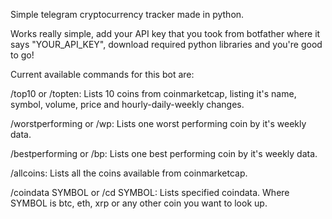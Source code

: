 Simple telegram cryptocurrency tracker made in python.

Works really simple, add your API key that you took from botfather where it says "YOUR_API_KEY", download required python libraries and you're good to go!


Current available commands for this bot are:

/top10 or /topten: Lists 10 coins from coinmarketcap, listing it's name, symbol, volume, price and hourly-daily-weekly changes.



/worstperforming or /wp: Lists one worst performing coin by it's weekly data.



/bestperforming or /bp: Lists one best performing coin by it's weekly data.



/allcoins: Lists all the coins available from coinmarketcap.



/coindata SYMBOL or /cd SYMBOL: Lists specified coindata. Where SYMBOL is btc, eth, xrp or any other coin you want to look up.
